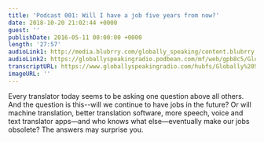 ```yaml
---
title: 'Podcast 001: Will I have a job five years from now?'
date: 2018-10-20 21:02:44 +0000
guest: ''
publishDate: 2016-05-11 00:00:00 +0000
length: '27:57'
audioLink1: http://media.blubrry.com/globally_speaking/content.blubrry.com/globally_speaking/Globally_Speaking_-_Will_I_Have_A_Job.mp3
audioLink2: https://globallyspeakingradio.podbean.com/mf/web/gpb8c5/Globally_Speaking_001-_Will_I_Have_A_Job.mp3
transcriptURL: https://www.globallyspeakingradio.com/hubfs/Globally%20Speaking%20Episode%20Transcripts/Globally-Speaking-Podcast-001_Transcript.pdf
imageURL: ''
---
```

Every translator today seems to be asking one question above all others. And the question is this--will we continue to have jobs in the future? Or will machine translation, better translation software, more speech, voice and text translator apps—and who knows what else—eventually make our jobs obsolete? The answers may surprise you.
